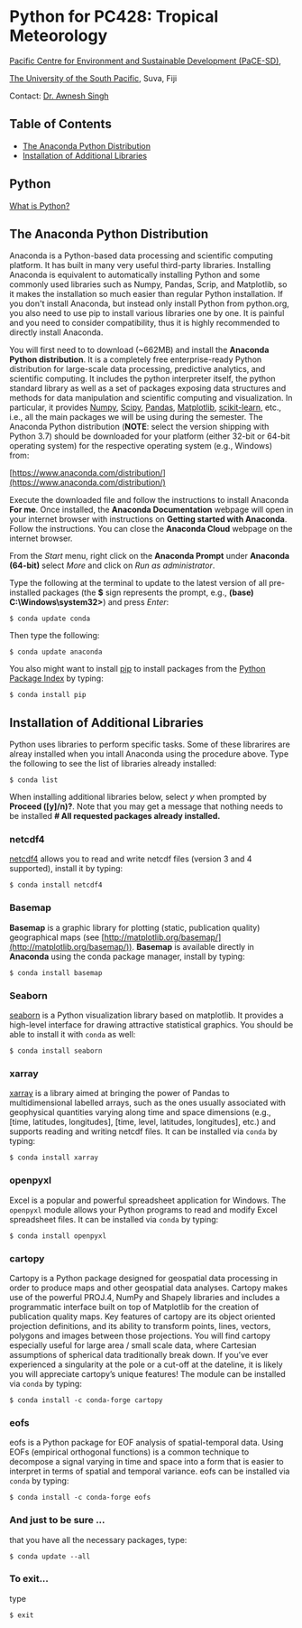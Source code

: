 # Python for PC428: Tropical Meteorology

[Pacific Centre for Environment and Sustainable Development (PaCE-SD)](http://pace.usp.ac.fj/),

[The University of the South Pacific](http://www.usp.ac.fj), Suva, Fiji

Contact: [Dr. Awnesh Singh](mailto:awnesh.singh@usp.ac.fj)


## Table of Contents

- [The Anaconda Python Distribution](#the-anaconda-python-distribution)
- [Installation of Additional Libraries](#installation-of-additional-libraries)
<!---- [Running the Jupyter Notebooks](#running-the-jupyter-notebooks)--->

## Python

[What is Python?](https://www.w3schools.com/python/default.asp)

## The Anaconda Python Distribution

Anaconda is a Python-based data processing and scientific computing platform. It has built in many very useful third-party libraries. Installing Anaconda is equivalent to automatically installing Python and some commonly used libraries such as Numpy, Pandas, Scrip, and Matplotlib, so it makes the installation so much easier than regular Python installation. If you don't install Anaconda, but instead only install Python from python.org, you also need to use pip to install various libraries one by one. It is painful and you need to consider compatibility, thus it is highly recommended to directly install Anaconda.

You will first need to to download (~662MB) and install the **Anaconda Python distribution**. It is a completely free enterprise-ready Python distribution for large-scale data processing, predictive analytics, and scientific computing. It includes the python interpreter itself, the python standard library as well as a set of packages exposing data structures and methods for data manipulation and scientific computing and visualization. In particular, it provides [Numpy](http://www.numpy.org/), [Scipy](http://www.scipy.org/), [Pandas](http://pandas.pydata.org/), [Matplotlib](http://matplotlib.org/), [scikit-learn](http://scikit-learn.org/stable/), etc., i.e., all the main packages we will be using during the semester. The Anaconda Python distribution (**NOTE**: select the version shipping with Python 3.7) should be downloaded for your platform (either 32-bit or 64-bit operating system) for the respective operating system (e.g., Windows) from:

<!---[http://continuum.io/downloads](http://continuum.io/downloads)--->
[https://www.anaconda.com/distribution/](https://www.anaconda.com/distribution/)
<!---[https://www.python.org/downloads/](https://www.python.org/downloads/)--->

Execute the downloaded file and follow the instructions to install Anaconda **For me**. Once installed, the **Anaconda Documentation** webpage will open in your internet browser with instructions on **Getting started with Anaconda**. Follow the instructions. You can close the **Anaconda Cloud** webpage on the internet browser.

From the *Start* menu, right click on the **Anaconda Prompt** under **Anaconda (64-bit)** select *More* and click on *Run as administrator*.

Type the following at the terminal to update to the latest version of all pre-installed packages (the **$** sign represents the prompt, e.g., **(base) C:\Windows\system32>**) and press *Enter*:

```
$ conda update conda
```

Then type the following:

```
$ conda update anaconda
```

You also might want to install [pip](https://github.com/pypa/pip) to install packages from the [Python Package Index](http://pypi.python.org/pypi) by typing:

```
$ conda install pip
```

## Installation of Additional Libraries

Python uses libraries to perform specific tasks. Some of these librarires are alreay installed when you intall Anaconda using the procedure above. Type the following to see the list of libraries already installed:

```
$ conda list
```

When installing additional libraries below, select *y* when prompted by **Proceed ([y]/n)?**. Note that you may get a message that nothing needs to be installed **# All requested packages already installed.**

### netcdf4

[netcdf4](https://github.com/Unidata/netcdf4-python) allows you to read and write netcdf files (version 3 and 4 supported), install it by typing:

```
$ conda install netcdf4
```

<!---
### libjpeg
[libjpeg] (https://pypi.python.org/pypi/jpeg4py/0.1.1) is a free library with functions for handling the JPEG image data format and be installed by typing:
```
$ brew install libjpeg
```
--->

### Basemap

**Basemap** is a graphic library for plotting (static, publication quality) geographical maps (see [http://matplotlib.org/basemap/](http://matplotlib.org/basemap/)). **Basemap** is available directly in **Anaconda** using the conda package manager, install by typing:

```
$ conda install basemap
```

### Seaborn

[seaborn](http://web.stanford.edu/~mwaskom/software/seaborn/) is a Python visualization library based on matplotlib. It provides a high-level interface for drawing attractive statistical graphics. You should be able to install it with ```conda``` as well:

```
$ conda install seaborn
```

### xarray

[xarray](https://github.com/xarray/xarray) is a library aimed at bringing the power of Pandas to multidimensional labelled arrays, such as the ones usually associated with geophysical quantities varying along time and space dimensions (e.g., [time, latitudes, longitudes], [time, level, latitudes, longitudes], etc.) and supports reading and writing netcdf files. It can be installed via `conda` by typing:

```
$ conda install xarray
```

<!---
### wget

GNU Wget (or just Wget, formerly Geturl, also written as its package name, wget) is a computer program that retrieves content from web servers. It is part of the GNU Project. Its name derives from World Wide Web and get. It supports downloading via the HTTP, HTTPS, and FTP protocols.

```
$ conda install -c anaconda wget=2.2
```
--->

### openpyxl

Excel is a popular and powerful spreadsheet application for Windows. The `openpyxl` module allows your Python programs to read and modify Excel spreadsheet files. It can be installed via `conda` by typing:

```
$ conda install openpyxl
```

### cartopy

Cartopy is a Python package designed for geospatial data processing in order to produce maps and other geospatial data analyses. Cartopy makes use of the powerful PROJ.4, NumPy and Shapely libraries and includes a programmatic interface built on top of Matplotlib for the creation of publication quality maps. Key features of cartopy are its object oriented projection definitions, and its ability to transform points, lines, vectors, polygons and images between those projections. You will find cartopy especially useful for large area / small scale data, where Cartesian assumptions of spherical data traditionally break down. If you’ve ever experienced a singularity at the pole or a cut-off at the dateline, it is likely you will appreciate cartopy’s unique features! The module can be installed via `conda` by typing:

```
$ conda install -c conda-forge cartopy
```

### eofs

eofs is a Python package for EOF analysis of spatial-temporal data. Using EOFs (empirical orthogonal functions) is a common technique to decompose a signal varying in time and space into a form that is easier to interpret in terms of spatial and temporal variance. eofs can be installed via `conda` by typing:

```
$ conda install -c conda-forge eofs
```

### And just to be sure ...

that you have all the necessary packages, type:

```
$ conda update --all
```

### To exit...
type

```
$ exit
```

<!---
## Running the Jupyter Notebooks

The material for the course is in the form of [Jupyter notebooks](http://jupyter-notebook-beginner-guide.readthedocs.io/en/latest/what_is_jupyter.html). In a nutshell, a Jupyter notebook is a web-based interactive computational environment (i.e., running in the browser) where you can combine Python code execution, text, mathematics, plots and rich media into a single document, which makes it an ideal medium for teaching and exploring code. 

Create a folder on your Desktop and name it PC428_Python. Then on you Anaconda terminal, navigate to this folder (e.g., type cd \Users\singh_aw\Desktop\PC428_Python\ and press enter) then type:

```
$ jupyter notebook
```

That should bring up the Jupyter notebook dashboard (looking as below), you should be ready to go !

![](http://nbviewer.ipython.org/github/nicolasfauchereau/Python-for-data-analysis-and-visualisation/blob/master/session_1/notebooks/images/ipython_dashboard.png)

Note that what you see above and what you would see on your screen would be differernt. I shall be giving you notes and exercises to do on Python. These will be provided on Moodle and you will need to download and save them in the **PC428_Python** folder you created on your Desktop.

--->

